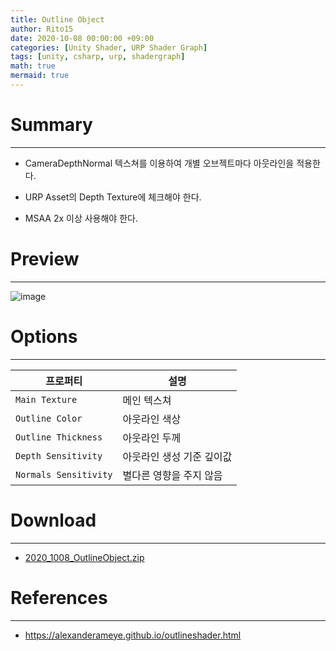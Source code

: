 ```yaml
---
title: Outline Object
author: Rito15
date: 2020-10-08 00:00:00 +09:00
categories: [Unity Shader, URP Shader Graph]
tags: [unity, csharp, urp, shadergraph]
math: true
mermaid: true
---
```


# Summary
---

- CameraDepthNormal 텍스쳐를 이용하여 개별 오브젝트마다 아웃라인을 적용한다.

- URP Asset의 Depth Texture에 체크해야 한다.

- MSAA 2x 이상 사용해야 한다.


# Preview
---

![image](https://user-images.githubusercontent.com/42164422/111079728-989fad00-853e-11eb-81f3-605b867bcd4e.png)

# Options
---

|프로퍼티|설명
|---|---|
|`Main Texture`|메인 텍스쳐|
|`Outline Color`|아웃라인 색상|
|`Outline Thickness`|아웃라인 두께|
|`Depth Sensitivity`|아웃라인 생성 기준 깊이값|
|`Normals Sensitivity`|별다른 영향을 주지 않음|


# Download
---
- [2020_1008_OutlineObject.zip](https://github.com/rito15/Images/files/6137335/2020_1008_OutlineObject.zip)


# References
---
- <https://alexanderameye.github.io/outlineshader.html>